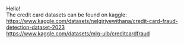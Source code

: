 Hello!<br />
The credit card datasets can be found on kaggle:<br />
https://www.kaggle.com/datasets/nelgiriyewithana/credit-card-fraud-detection-dataset-2023<br />
https://www.kaggle.com/datasets/mlg-ulb/creditcardfraud<br />
